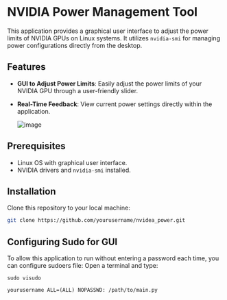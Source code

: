 # NVIDIA Power Management Tool

This application provides a graphical user interface to adjust the power limits of NVIDIA GPUs on Linux systems. It utilizes `nvidia-smi` for managing power configurations directly from the desktop.

## Features

- **GUI to Adjust Power Limits**: Easily adjust the power limits of your NVIDIA GPU through a user-friendly slider.
- **Real-Time Feedback**: View current power settings directly within the application.

  ![image](https://github.com/JDZant/nvidea_power/assets/67706026/cc9e42cb-e77a-45b8-b80c-700594394bd3)


## Prerequisites

- Linux OS with graphical user interface.
- NVIDIA drivers and `nvidia-smi` installed.

## Installation

Clone this repository to your local machine:

```bash
git clone https://github.com/yourusername/nvidea_power.git
```

## Configuring Sudo for GUI
To allow this application to run without entering a password each time, you can configure sudoers file:
Open a terminal and type:

````
sudo visudo
````

```
yourusername ALL=(ALL) NOPASSWD: /path/to/main.py
```
